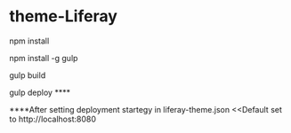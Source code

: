 # theme-Liferay

npm install

npm install -g gulp

gulp build

gulp deploy  ****


 ****After setting deployment startegy  in liferay-theme.json <<Default set to http://localhost:8080
